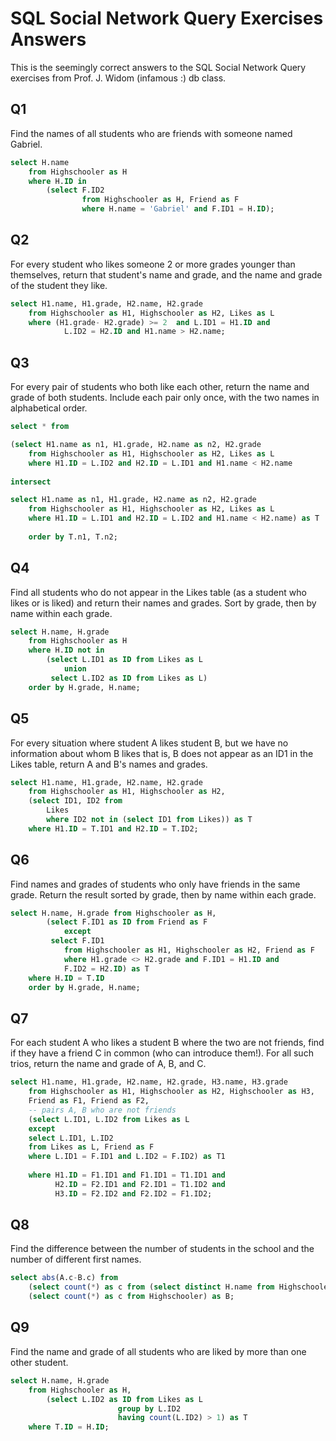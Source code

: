 # SQL Social Network Query Exercises Answers

This is the seemingly correct answers to the SQL Social Network Query exercises from 
Prof. J. Widom (infamous :) db class.

## Q1

Find the names of all students who are friends with someone named Gabriel. 

```sql
select H.name 
    from Highschooler as H
    where H.ID in 
        (select F.ID2 
                from Highschooler as H, Friend as F 
                where H.name = 'Gabriel' and F.ID1 = H.ID);
```

## Q2

For every student who likes someone 2 or more grades younger than themselves, 
return that student's name and grade, and the name and grade of the student they like. 

```sql
select H1.name, H1.grade, H2.name, H2.grade
    from Highschooler as H1, Highschooler as H2, Likes as L
    where (H1.grade- H2.grade) >= 2  and L.ID1 = H1.ID and 
            L.ID2 = H2.ID and H1.name > H2.name; 
```

## Q3

For every pair of students who both like each other, return the name and grade of both 
students. Include each pair only once, with the two names in alphabetical order. 

```sql
select * from

(select H1.name as n1, H1.grade, H2.name as n2, H2.grade
    from Highschooler as H1, Highschooler as H2, Likes as L
    where H1.ID = L.ID2 and H2.ID = L.ID1 and H1.name < H2.name
    
intersect

select H1.name as n1, H1.grade, H2.name as n2, H2.grade
    from Highschooler as H1, Highschooler as H2, Likes as L
    where H1.ID = L.ID1 and H2.ID = L.ID2 and H1.name < H2.name) as T
    
    order by T.n1, T.n2;
```

## Q4

Find all students who do not appear in the Likes table (as a student who likes or is 
liked) and return their names and grades. Sort by grade, then by name within each grade. 

```sql
select H.name, H.grade
    from Highschooler as H
    where H.ID not in 
        (select L.ID1 as ID from Likes as L 
            union 
         select L.ID2 as ID from Likes as L)
    order by H.grade, H.name;
```

## Q5

For every situation where student A likes student B, but we have no information about 
whom B likes that is, B does not appear as an ID1 in the Likes table, return A and B's 
names and grades.


```sql
select H1.name, H1.grade, H2.name, H2.grade
    from Highschooler as H1, Highschooler as H2,
    (select ID1, ID2 from
        Likes
        where ID2 not in (select ID1 from Likes)) as T
    where H1.ID = T.ID1 and H2.ID = T.ID2;
```

## Q6

Find names and grades of students who only have friends in the same grade. Return the result 
sorted by grade, then by name within each grade. 


```sql
select H.name, H.grade from Highschooler as H,
        (select F.ID1 as ID from Friend as F
            except
         select F.ID1
            from Highschooler as H1, Highschooler as H2, Friend as F
            where H1.grade <> H2.grade and F.ID1 = H1.ID and 
            F.ID2 = H2.ID) as T
    where H.ID = T.ID
    order by H.grade, H.name;
```

## Q7

For each student A who likes a student B where the two are not friends, find if they have a 
friend C in common (who can introduce them!). For all such trios, return the name and grade 
of A, B, and C. 

```sql
select H1.name, H1.grade, H2.name, H2.grade, H3.name, H3.grade 
    from Highschooler as H1, Highschooler as H2, Highschooler as H3, 
    Friend as F1, Friend as F2,   
    -- pairs A, B who are not friends
    (select L.ID1, L.ID2 from Likes as L
    except
    select L.ID1, L.ID2
    from Likes as L, Friend as F
    where L.ID1 = F.ID1 and L.ID2 = F.ID2) as T1
    
    where H1.ID = F1.ID1 and F1.ID1 = T1.ID1 and 
          H2.ID = F2.ID1 and F2.ID1 = T1.ID2 and 
          H3.ID = F2.ID2 and F2.ID2 = F1.ID2;
```

## Q8


Find the difference between the number of students in the school and the number of different 
first names. 

```sql
select abs(A.c-B.c) from
    (select count(*) as c from (select distinct H.name from Highschooler as H)) as A, 
    (select count(*) as c from Highschooler) as B;
```


## Q9

Find the name and grade of all students who are liked by more than one other student. 

```sql
select H.name, H.grade
    from Highschooler as H, 
        (select L.ID2 as ID from Likes as L
                        group by L.ID2
                        having count(L.ID2) > 1) as T
    where T.ID = H.ID;
```


